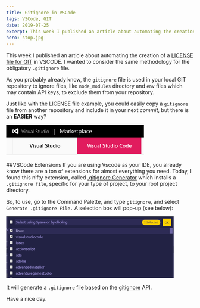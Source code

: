 ```yaml
---
title: Gitignore in VSCode
tags: VSCode, GIT
date: 2019-07-25
excerpt: This week I published an article about automating the creation of a LICENSE file for GIT in VSCODE. I wanted to consider the same methodology for the obligatory .gitignore file.
hero: stop.jpg
---
```

This week I published an article about automating the creation of a [LICENSE file for GIT](https://dev.to/eclecticcoding/license-file-for-git-3dp) in VSCODE. I wanted to consider the same methodology for the obligatory `.gitignore` file.

As you probably already know, the `gitignore` file is used in your local GIT repository to ignore files, like `node_modules` directory and `env` files which may contain API keys, to exclude them from your repository.

Just like with the LICENSE file example, you could easily copy a `gitignore` file from another repository and include it in your next *commit*, but there is an **EASIER** way?

![alt text](../../assets/images/blog/vscode-marketplace.png "VSCODE Extensions Marketplace.")

##VSCode Extensions
If you are using Vscode as your IDE, you already know there are a ton of extensions for almost everything you need. Today, I found this nifty extension, called [.gitignore Generator](https://marketplace.visualstudio.com/items?itemName=piotrpalarz.vscode-gitignore-generator) which installs a `.gitignore file`, specific for your type of project, to your root project directory.

So, to use, go to the Command Palette, and type `gitignore`, and select `Generate .gitignore File.` A selection box will pop-up (see below):

![Screenshot of selection menu.](../../assets/images/blog/vscode-screenshot1.png "Screenshot of selection menu.")

It will generate a `.gitignore` file based on the [gitignore](https://www.gitignore.io/) API.

Have a nice day.
